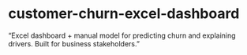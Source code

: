 # customer-churn-excel-dashboard
“Excel dashboard + manual model for predicting churn and explaining drivers. Built for business stakeholders.”
